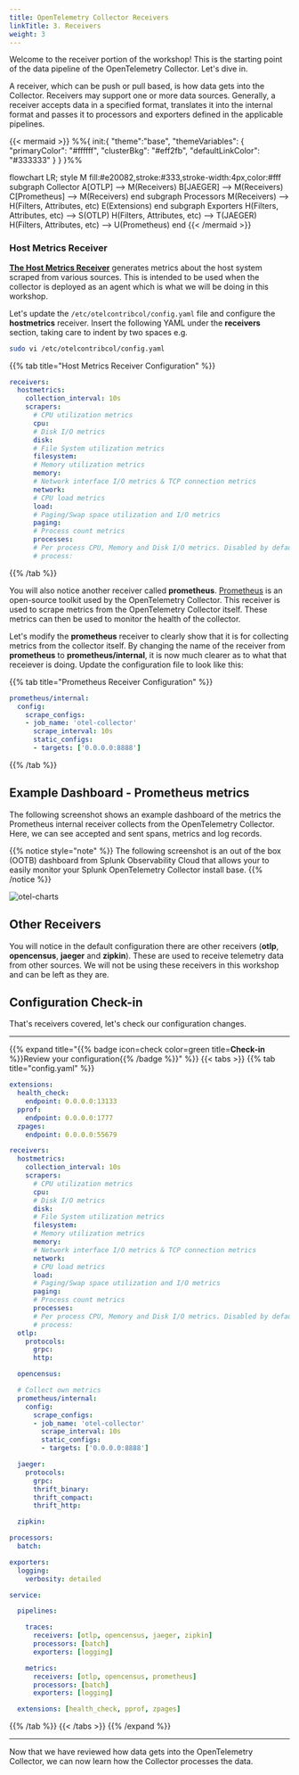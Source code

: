 ```yaml
---
title: OpenTelemetry Collector Receivers
linkTitle: 3. Receivers
weight: 3
---
```


Welcome to the receiver portion of the workshop! This is the starting point of the data pipeline of the OpenTelemetry Collector. Let's dive in.

A receiver, which can be push or pull based, is how data gets into the Collector. Receivers may support one or more data sources. Generally, a receiver accepts data in a specified format, translates it into the internal format and passes it to processors and exporters defined in the applicable pipelines.

{{< mermaid >}}
%%{
  init:{
    "theme":"base",
    "themeVariables": {
      "primaryColor": "#ffffff",
      "clusterBkg": "#eff2fb",
      "defaultLinkColor": "#333333"
    }
  }
}%%

flowchart LR;
    style M fill:#e20082,stroke:#333,stroke-width:4px,color:#fff
    subgraph Collector
    A[OTLP] --> M(Receivers)
    B[JAEGER] --> M(Receivers)
    C[Prometheus] --> M(Receivers)
    end
    subgraph Processors
    M(Receivers) --> H(Filters, Attributes, etc)
    E(Extensions)
    end
    subgraph Exporters
    H(Filters, Attributes, etc) --> S(OTLP)
    H(Filters, Attributes, etc) --> T(JAEGER)
    H(Filters, Attributes, etc) --> U(Prometheus)
    end
{{< /mermaid >}}

### Host Metrics Receiver

[**The Host Metrics Receiver**](https://github.com/open-telemetry/opentelemetry-collector-contrib/blob/main/receiver/hostmetricsreceiver/README.md) generates metrics about the host system scraped from various sources. This is intended to be used when the collector is deployed as an agent which is what we will be doing in this workshop.

Let's update the `/etc/otelcontribcol/config.yaml` file and configure the **hostmetrics** receiver. Insert the following YAML under the **receivers** section, taking care to indent by two spaces e.g.

``` bash
sudo vi /etc/otelcontribcol/config.yaml
```

{{% tab title="Host Metrics Receiver Configuration" %}}

```yaml {hl_lines=["2-22"]}
receivers:
  hostmetrics:
    collection_interval: 10s
    scrapers:
      # CPU utilization metrics
      cpu:
      # Disk I/O metrics
      disk:
      # File System utilization metrics
      filesystem:
      # Memory utilization metrics
      memory:
      # Network interface I/O metrics & TCP connection metrics
      network:
      # CPU load metrics
      load:
      # Paging/Swap space utilization and I/O metrics
      paging:
      # Process count metrics
      processes:
      # Per process CPU, Memory and Disk I/O metrics. Disabled by default.
      # process:
```

{{% /tab %}}

You will also notice another receiver called **prometheus**. [Prometheus](https://prometheus.io/docs/introduction/overview/) is an open-source toolkit used by the OpenTelemetry Collector. This receiver is used to scrape metrics from the OpenTelemetry Collector itself. These metrics can then be used to monitor the health of the collector.

Let's modify the **prometheus** receiver to clearly show that it is for collecting metrics from the collector itself. By changing the name of the receiver from **prometheus** to **prometheus/internal**, it is now much clearer as to what that receiever is doing. Update the configuration file to look like this:

{{% tab title="Prometheus Receiver Configuration" %}}

```yaml {hl_lines=[1]}
prometheus/internal:
  config:
    scrape_configs:
    - job_name: 'otel-collector'
      scrape_interval: 10s
      static_configs:
      - targets: ['0.0.0.0:8888']
```

{{% /tab %}}

## Example Dashboard - Prometheus metrics

The following screenshot shows an example dashboard of the metrics the Prometheus internal receiver collects from the OpenTelemetry Collector. Here, we can see accepted and sent spans, metrics and log records.

{{% notice style="note" %}}
The following screenshot is an out of the box (OOTB) dashboard from Splunk Observability Cloud that allows your to easily monitor your Splunk OpenTelemetry Collector install base.
{{% /notice %}}

![otel-charts](../images/otel-charts.png)

## Other Receivers

You will notice in the default configuration there are other receivers (**otlp**, **opencensus**, **jaeger** and **zipkin**). These are used to receive telemetry data from other sources. We will not be using these receivers in this workshop and can be left as they are.

## Configuration Check-in

That's receivers covered, let's check our configuration changes.

---

{{% expand title="{{% badge icon=check color=green title=**Check-in** %}}Review your configuration{{% /badge %}}" %}}
{{< tabs >}}
{{% tab title="config.yaml" %}}

```yaml {hl_lines=["10-30", 39]}
extensions:
  health_check:
    endpoint: 0.0.0.0:13133
  pprof:
    endpoint: 0.0.0.0:1777
  zpages:
    endpoint: 0.0.0.0:55679

receivers:
  hostmetrics:
    collection_interval: 10s
    scrapers:
      # CPU utilization metrics
      cpu:
      # Disk I/O metrics
      disk:
      # File System utilization metrics
      filesystem:
      # Memory utilization metrics
      memory:
      # Network interface I/O metrics & TCP connection metrics
      network:
      # CPU load metrics
      load:
      # Paging/Swap space utilization and I/O metrics
      paging:
      # Process count metrics
      processes:
      # Per process CPU, Memory and Disk I/O metrics. Disabled by default.
      # process:
  otlp:
    protocols:
      grpc:
      http:

  opencensus:

  # Collect own metrics
  prometheus/internal:
    config:
      scrape_configs:
      - job_name: 'otel-collector'
        scrape_interval: 10s
        static_configs:
        - targets: ['0.0.0.0:8888']

  jaeger:
    protocols:
      grpc:
      thrift_binary:
      thrift_compact:
      thrift_http:

  zipkin:

processors:
  batch:

exporters:
  logging:
    verbosity: detailed

service:

  pipelines:

    traces:
      receivers: [otlp, opencensus, jaeger, zipkin]
      processors: [batch]
      exporters: [logging]

    metrics:
      receivers: [otlp, opencensus, prometheus]
      processors: [batch]
      exporters: [logging]

  extensions: [health_check, pprof, zpages]
```

{{% /tab %}}
{{< /tabs >}}
{{% /expand %}}

---

Now that we have reviewed how data gets into the OpenTelemetry Collector, we can now learn how the Collector processes the data.
